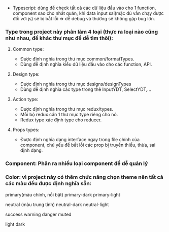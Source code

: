 
* Typescript: dùng để check tất cả các dữ liệu đầu vào cho 1 function, component sao cho nhất quán, khi data input sai(mặc dù vẫn chạy được đối với js) sẽ bị bắt lỗi => dễ debug và thường sẽ không gặp bug lớn.

### Type trong project này phân làm 4 loại (thực ra loại nào cũng như nhau, để khác thư mục để dễ tìm thôi):
1. Common type:
    - Được định nghĩa trong thư mục common/formatTypes.
    - Dùng để định nghĩa kiểu dữ liệu đầu vào cho các function, API.
2. Design type:
    - Được định nghĩa trong thư mục designs/designTypes
    - Dùng để định nghĩa các type trong thẻ InputYDT, SelectYDT,...

3. Action type:
    - Được định nghĩa trong thư mục redux/types.
    - Mỗi bộ redux cần 1 thư mục type riêng cho nó.
    - Redux type xác định type cho reducer.
4. Props types:
    - Được định nghĩa dạng interface ngay trong file chính của component, chủ yếu để bắt lỗi các prop bị truyền thiếu, thừa, sai định dạng.

### Component: Phân ra nhiều loại component để dễ quản lý


### Color: vì project này có thêm chức năng chọn theme nên tất cả các màu đều được định nghĩa sẵn:
<!-- @primary-color: #fff
@link-color: 
@success-color
@warning-color
@error-color
@heading-color
@text-color
@text-color-secondary
@disabled-color
@border-color-base -->

primary(màu chính, nổi bật)
primary-dark
primary-light

neutral (màu trung tính)
neutral-dark
neutral-light

success
warning
danger
muted

light
dark
